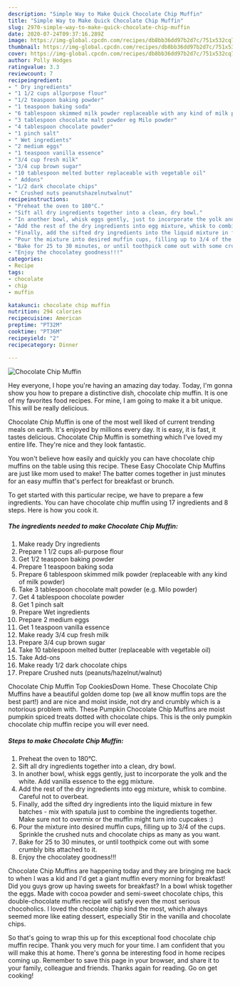 ```yaml
---
description: "Simple Way to Make Quick Chocolate Chip Muffin"
title: "Simple Way to Make Quick Chocolate Chip Muffin"
slug: 2970-simple-way-to-make-quick-chocolate-chip-muffin
date: 2020-07-24T09:37:16.289Z
image: https://img-global.cpcdn.com/recipes/db8bb36dd97b2d7c/751x532cq70/chocolate-chip-muffin-recipe-main-photo.jpg
thumbnail: https://img-global.cpcdn.com/recipes/db8bb36dd97b2d7c/751x532cq70/chocolate-chip-muffin-recipe-main-photo.jpg
cover: https://img-global.cpcdn.com/recipes/db8bb36dd97b2d7c/751x532cq70/chocolate-chip-muffin-recipe-main-photo.jpg
author: Polly Hodges
ratingvalue: 3.3
reviewcount: 7
recipeingredient:
- " Dry ingredients"
- "1 1/2 cups allpurpose flour"
- "1/2 teaspoon baking powder"
- "1 teaspoon baking soda"
- "6 tablespoon skimmed milk powder replaceable with any kind of milk powder"
- "3 tablespoon chocolate malt powder eg Milo powder"
- "4 tablespoon chocolate powder"
- "1 pinch salt"
- " Wet ingredients"
- "2 medium eggs"
- "1 teaspoon vanilla essence"
- "3/4 cup fresh milk"
- "3/4 cup brown sugar"
- "10 tablespoon melted butter replaceable with vegetable oil"
- " Addons"
- "1/2 dark chocolate chips"
- " Crushed nuts peanutshazelnutwalnut"
recipeinstructions:
- "Preheat the oven to 180°C."
- "Sift all dry ingredients together into a clean, dry bowl."
- "In another bowl, whisk eggs gently, just to incorporate the yolk and the white. Add vanilla essence to the egg mixture."
- "Add the rest of the dry ingredients into egg mixture, whisk to combine. Careful not to overbeat."
- "Finally, add the sifted dry ingredients into the liquid mixture in few batches - mix with spatula just to combine the ingredients together. Make sure not to overmix or the muffin might turn into cupcakes :)"
- "Pour the mixture into desired muffin cups, filling up to 3/4 of the cups. Sprinkle the crushed nuts and chocolate chips as many as you want."
- "Bake for 25 to 30 minutes, or until toothpick come out with some crumbly bits attached to it."
- "Enjoy the chocolatey goodness!!!"
categories:
- Recipe
tags:
- chocolate
- chip
- muffin

katakunci: chocolate chip muffin 
nutrition: 294 calories
recipecuisine: American
preptime: "PT32M"
cooktime: "PT36M"
recipeyield: "2"
recipecategory: Dinner

---
```



![Chocolate Chip Muffin](https://img-global.cpcdn.com/recipes/db8bb36dd97b2d7c/751x532cq70/chocolate-chip-muffin-recipe-main-photo.jpg)

Hey everyone, I hope you're having an amazing day today. Today, I'm gonna show you how to prepare a distinctive dish, chocolate chip muffin. It is one of my favorites food recipes. For mine, I am going to make it a bit unique. This will be really delicious.

Chocolate Chip Muffin is one of the most well liked of current trending meals on earth. It's enjoyed by millions every day. It is easy, it is fast, it tastes delicious. Chocolate Chip Muffin is something which I've loved my entire life. They're nice and they look fantastic.

You won&#39;t believe how easily and quickly you can have chocolate chip muffins on the table using this recipe. These Easy Chocolate Chip Muffins are just like mom used to make! The batter comes together in just minutes for an easy muffin that&#39;s perfect for breakfast or brunch.


To get started with this particular recipe, we have to prepare a few ingredients. You can have chocolate chip muffin using 17 ingredients and 8 steps. Here is how you cook it.

<!--inarticleads1-->

##### The ingredients needed to make Chocolate Chip Muffin:

1. Make ready  Dry ingredients
1. Prepare 1 1/2 cups all-purpose flour
1. Get 1/2 teaspoon baking powder
1. Prepare 1 teaspoon baking soda
1. Prepare 6 tablespoon skimmed milk powder (replaceable with any kind of milk powder)
1. Take 3 tablespoon chocolate malt powder (e.g. Milo powder)
1. Get 4 tablespoon chocolate powder
1. Get 1 pinch salt
1. Prepare  Wet ingredients
1. Prepare 2 medium eggs
1. Get 1 teaspoon vanilla essence
1. Make ready 3/4 cup fresh milk
1. Prepare 3/4 cup brown sugar
1. Take 10 tablespoon melted butter (replaceable with vegetable oil)
1. Take  Add-ons
1. Make ready 1/2 dark chocolate chips
1. Prepare  Crushed nuts (peanuts/hazelnut/walnut)


Chocolate Chip Muffin Top CookiesDown Home. These Chocolate Chip Muffins have a beautiful golden dome top (we all know muffin tops are the best part!) and are nice and moist inside, not dry and crumbly which is a notorious problem with. These Pumpkin Chocolate Chip Muffins are moist pumpkin spiced treats dotted with chocolate chips. This is the only pumpkin chocolate chip muffin recipe you will ever need. 

<!--inarticleads2-->

##### Steps to make Chocolate Chip Muffin:

1. Preheat the oven to 180°C.
1. Sift all dry ingredients together into a clean, dry bowl.
1. In another bowl, whisk eggs gently, just to incorporate the yolk and the white. Add vanilla essence to the egg mixture.
1. Add the rest of the dry ingredients into egg mixture, whisk to combine. Careful not to overbeat.
1. Finally, add the sifted dry ingredients into the liquid mixture in few batches - mix with spatula just to combine the ingredients together. Make sure not to overmix or the muffin might turn into cupcakes :)
1. Pour the mixture into desired muffin cups, filling up to 3/4 of the cups. Sprinkle the crushed nuts and chocolate chips as many as you want.
1. Bake for 25 to 30 minutes, or until toothpick come out with some crumbly bits attached to it.
1. Enjoy the chocolatey goodness!!!


Chocolate Chip Muffins are happening today and they are bringing me back to when I was a kid and I&#39;d get a giant muffin every morning for breakfast! Did you guys grow up having sweets for breakfast? In a bowl whisk together the eggs. Made with cocoa powder and semi-sweet chocolate chips, this double-chocolate muffin recipe will satisfy even the most serious chocoholics. I loved the chocolate chip kind the most, which always seemed more like eating dessert, especially Stir in the vanilla and chocolate chips. 

So that's going to wrap this up for this exceptional food chocolate chip muffin recipe. Thank you very much for your time. I am confident that you will make this at home. There's gonna be interesting food in home recipes coming up. Remember to save this page in your browser, and share it to your family, colleague and friends. Thanks again for reading. Go on get cooking!
